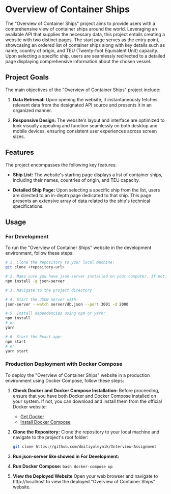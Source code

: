 # Overview of Container Ships

The "Overview of Container Ships" project aims to provide users with a comprehensive view of container ships around the world. Leveraging an available API that supplies the necessary data, this project entails creating a website with two distinct pages. The start page serves as the entry point, showcasing an ordered list of container ships along with key details such as name, country of origin, and TEU (Twenty-foot Equivalent Unit) capacity. Upon selecting a specific ship, users are seamlessly redirected to a detailed page displaying comprehensive information about the chosen vessel.

## Project Goals

The main objectives of the "Overview of Container Ships" project include:

1. **Data Retrieval:** Upon opening the website, it instantaneously fetches relevant data from the designated API source and presents it in an organized manner.

2. **Responsive Design:** The website's layout and interface are optimized to look visually appealing and function seamlessly on both desktop and mobile devices, ensuring consistent user experiences across screen sizes.

## Features

The project encompasses the following key features:

- **Ship List:** The website's starting page displays a list of container ships, including their names, countries of origin, and TEU capacity.

- **Detailed Ship Page:** Upon selecting a specific ship from the list, users are directed to an in-depth page dedicated to that ship. This page presents an extensive array of data related to the ship's technical specifications.

## Usage

### For Development

To run the "Overview of Container Ships" website in the development environment, follow these steps:

```bash
# 1. Clone the repository to your local machine:
git clone <repository-url>

# 2. Make sure you have json-server installed on your computer. If not, install it:
npm install -g json-server

# 3. Navigate to the project directory

# 4. Start the JSON Server with:
json-server --watch server/db.json --port 3001 -d 2000

# 5. Install dependencies using npm or yarn:
npm install
# or
yarn

# 6. Start the React app:
npm start
# or
yarn start
```

### Production Deployment with Docker Compose

To deploy the "Overview of Container Ships" website in a production environment using Docker Compose, follow these steps:

1. **Check Docker and Docker Compose Installation:**
   Before proceeding, ensure that you have both Docker and Docker Compose installed on your system. If not, you can download and install them from the official Docker website:
   - [Get Docker](https://www.docker.com/get-started)
   - [Install Docker Compose](https://docs.docker.com/compose/install/)

2. **Clone the Repository:**
   Clone the repository to your local machine and navigate to the project's root folder:
   ```bash
   git clone https://github.com/dmitiyoleynik/Interview-Assignment

3. **Run json-server like showed in For Development:**
4. **Run Docker Compose:**
    ```bash docker-compose up```
5. **View the Deployed Website**
    Open your web browser and navigate to http://localhost to view the deployed "Overview of Container Ships" website.



